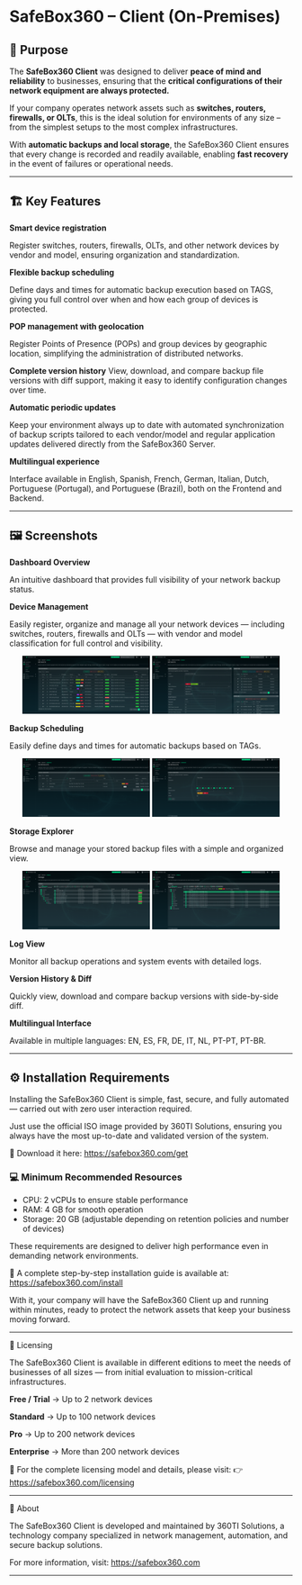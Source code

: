 # SafeBox360 – Client (On-Premises)

## 🎯 Purpose

The **SafeBox360 Client** was designed to deliver **peace of mind and reliability** to businesses, ensuring that the **critical configurations of their network equipment are always protected.**

If your company operates network assets such as **switches, routers, firewalls, or OLTs**, this is the ideal solution for environments of any size – from the simplest setups to the most complex infrastructures.

With **automatic backups and local storage**, the SafeBox360 Client ensures that every change is recorded and readily available, enabling **fast recovery** in the event of failures or operational needs.

---

## 🏗 Key Features

**Smart device registration**

Register switches, routers, firewalls, OLTs, and other network devices by vendor and model, ensuring organization and standardization.

**Flexible backup scheduling**

Define days and times for automatic backup execution based on TAGS, giving you full control over when and how each group of devices is protected.

**POP management with geolocation**

Register Points of Presence (POPs) and group devices by geographic location, simplifying the administration of distributed networks.

**Complete version history**
View, download, and compare backup file versions with diff support, making it easy to identify configuration changes over time.

**Automatic periodic updates**

Keep your environment always up to date with automated synchronization of backup scripts tailored to each vendor/model and regular application updates delivered directly from the SafeBox360 Server.

**Multilingual experience**

Interface available in English, Spanish, French, German, Italian, Dutch, Portuguese (Portugal), and Portuguese (Brazil), both on the Frontend and Backend.

---

## 🖼️ Screenshots

**Dashboard Overview**

An intuitive dashboard that provides full visibility of your network backup status.

**Device Management**

Easily register, organize and manage all your network devices — including switches, routers, firewalls and OLTs — with vendor and model classification for full control and visibility.

<p align="center">
  <img src="screenshots/devices.png" alt="Devices Management" width="45%"/>
  <img src="screenshots/devices2.png" alt="Devices Management" width="45%"/>
</p>

**Backup Scheduling**

Easily define days and times for automatic backups based on TAGs.

<p align="center">
  <img src="screenshots/schedules.png" alt="Schedules Management" width="45%"/>
  <img src="screenshots/schedules2.png" alt="Schedules Management" width="45%"/>
</p>

**Storage Explorer**

Browse and manage your stored backup files with a simple and organized view.

<p align="center">
  <img src="screenshots/storage.png" alt="Storage Management" width="45%"/>
  <img src="screenshots/storage2.png" alt="Storage Management" width="45%"/>
</p>

**Log View**

Monitor all backup operations and system events with detailed logs.

**Version History & Diff**

Quickly view, download and compare backup versions with side-by-side diff.

**Multilingual Interface**

Available in multiple languages: EN, ES, FR, DE, IT, NL, PT-PT, PT-BR.

---

## ⚙️  Installation Requirements

Installing the SafeBox360 Client is simple, fast, secure, and fully automated — carried out with zero user interaction required.

Just use the official ISO image provided by 360TI Solutions, ensuring you always have the most up-to-date and validated version of the system.

🔗 Download it here: https://safebox360.com/get

### 💻 Minimum Recommended Resources

- CPU: 2 vCPUs to ensure stable performance
- RAM: 4 GB for smooth operation
- Storage: 20 GB (adjustable depending on retention policies and number of devices)

These requirements are designed to deliver high performance even in demanding network environments.

📖 A complete step-by-step installation guide is available at:
https://safebox360.com/install

With it, your company will have the SafeBox360 Client up and running within minutes, ready to protect the network assets that keep your business moving forward.

---

🔑 Licensing

The SafeBox360 Client is available in different editions to meet the needs of businesses of all sizes — from initial evaluation to mission-critical infrastructures.

**Free / Trial** → Up to 2 network devices

**Standard** → Up to 100 network devices

**Pro** → Up to 200 network devices

**Enterprise** → More than 200 network devices

📖 For the complete licensing model and details, please visit:
👉 https://safebox360.com/licensing

---

🏢 About

The SafeBox360 Client is developed and maintained by 360TI Solutions, a technology company specialized in network management, automation, and secure backup solutions.

For more information, visit: https://safebox360.com

---
